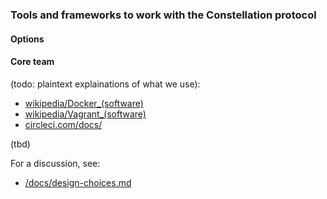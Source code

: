 ### Tools and frameworks to work with the Constellation protocol
#### Options


#### Core team

(todo: plaintext explainations of what we use):

* [wikipedia/Docker_(software)](https://en.wikipedia.org/wiki/Docker_(software))
* [wikipedia/Vagrant_(software)](https://en.wikipedia.org/wiki/Vagrant_(software))
* [circleci.com/docs/](https://circleci.com/docs/)

(tbd)

For a discussion, see:

* [/docs/design-choices.md](https://github.com/Constellation-Labs/constellation/docs/design-choices.md)
